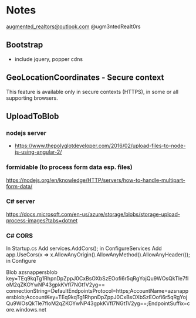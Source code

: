 # Notes

augmented_realtors@outlook.com
@ugm3ntedRealt0rs

## Bootstrap

-   include jquery, popper cdns

## GeoLocationCoordinates - Secure context

This feature is available only in secure contexts (HTTPS), in some or all supporting browsers.

## UploadToBlob

### nodejs server

-   https://www.thepolyglotdeveloper.com/2016/02/upload-files-to-node-js-using-angular-2/

### formidable (to process form data esp. files)

https://nodejs.org/en/knowledge/HTTP/servers/how-to-handle-multipart-form-data/

### C# server

https://docs.microsoft.com/en-us/azure/storage/blobs/storage-upload-process-images?tabs=dotnet

### C# CORS

In Startup.cs
Add services.AddCors(); in ConfigureServices
Add app.UseCors(x => x.AllowAnyOrigin().AllowAnyMethod().AllowAnyHeader()); in Configure

Blob
azsnappersblob
key=TEq9kqTg1RhpnDpZppJ0CxBsOXbSzEOofi6r5qRgYojQu9WOsQkTle7floM2qZKOYwNP43gpkKVfI7NGt1V2yg==
connectionString=DefaultEndpointsProtocol=https;AccountName=azsnappersblob;AccountKey=TEq9kqTg1RhpnDpZppJ0CxBsOXbSzEOofi6r5qRgYojQu9WOsQkTle7floM2qZKOYwNP43gpkKVfI7NGt1V2yg==;EndpointSuffix=core.windows.net
